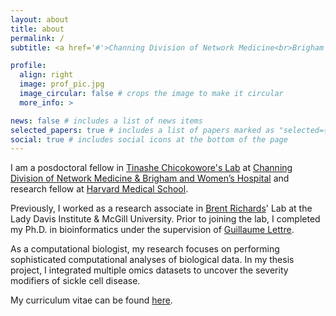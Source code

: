 ```yaml
---
layout: about
title: about
permalink: /
subtitle: <a href='#'>Channing Division of Network Medicine<br>Brigham and Women’s Hospital<br>Harvard Medical School</a>.<br>yann.ilboudo [at] proton [dot] me.

profile:
  align: right
  image: prof_pic.jpg
  image_circular: false # crops the image to make it circular
  more_info: >

news: false # includes a list of news items
selected_papers: true # includes a list of papers marked as "selected={true}"
social: true # includes social icons at the bottom of the page
---
```

I am a posdoctoral fellow in [Tinashe Chicokowore's Lab](https://www.tinashechikowore.com/) at [Channing Division of Network Medicine & Brigham and Women’s Hospital](https://cdnm.bwh.harvard.edu/) and research fellow at [Harvard Medical School](https://hms.harvard.edu/).

Previously, I worked as a research associate in [Brent Richards](https://www.mcgill.ca/genepi/)' Lab at the Lady Davis Institute & McGill University. Prior to joining the lab, I completed my Ph.D. in bioinformatics under the supervision of [Guillaume Lettre](http://www.mhi-humangenetics.org/fr/membres/). 

As a computational biologist, my research focuses on performing sophisticated computational analyses of biological data. In my thesis project, I integrated multiple omics datasets to uncover the severity modifiers of sickle cell disease. 

My curriculum vitae can be found [here](assets/pdf/Yann_Ilboudo_CV_Mar2025.pdf).

